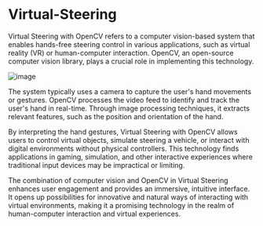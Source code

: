 # Virtual-Steering

Virtual Steering with OpenCV refers to a computer vision-based system that enables hands-free steering control in various applications, such as virtual reality (VR) or human-computer interaction. OpenCV, an open-source computer vision library, plays a crucial role in implementing this technology.

![image](https://github.com/AbdulMoiz28/Virtual-Assistant_AI-Jarvis/assets/98760302/d7b20032-b409-463a-92f4-680bee35909e)

The system typically uses a camera to capture the user's hand movements or gestures. OpenCV processes the video feed to identify and track the user's hand in real-time. Through image processing techniques, it extracts relevant features, such as the position and orientation of the hand.

By interpreting the hand gestures, Virtual Steering with OpenCV allows users to control virtual objects, simulate steering a vehicle, or interact with digital environments without physical controllers. This technology finds applications in gaming, simulation, and other interactive experiences where traditional input devices may be impractical or limiting.

The combination of computer vision and OpenCV in Virtual Steering enhances user engagement and provides an immersive, intuitive interface. It opens up possibilities for innovative and natural ways of interacting with virtual environments, making it a promising technology in the realm of human-computer interaction and virtual experiences.


